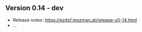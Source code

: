 Version 0.14 - dev
------------------

- Release notes: https://ezdxf.mozman.at/release-v0-14.html
- ...